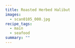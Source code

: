```yaml
---
title: Roasted Herbed Halibut
images:
  - scan0105_000.jpg
recipe_tags:
  - main
  - seafood
summary: ""
---
```


